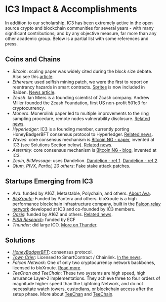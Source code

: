 # IC3 Impact & Accomplishments

In addition to our scholarship, IC3 has been extremely active in the open source crypto and blockchain communities for several years - with many significant contributions; and by any objective measure, far more than any other academic group. Below is a partial list with some references and press.

## Coins and Chains

- *Bitcoin*: scaling paper was widely cited during the block size debate. Also see this <a href="https://bitcoinmagazine.com/articles/bitcoin-ng-or-how-cornell-researchers-think-a-radical-redesign-can-solve-bitcoin-s-scaling-issues-1447108649"> article</a>.
- *Ethereum*: used selfish mining patch, we were the first to report on reentrancy hazards in smart contracts. <a href="https://arxiv.org/pdf/1702.05812.pdf"> Sprites</a> is now included in Raiden. <a href="https://futurism.com/4-scientists-have-found-a-way-to-rapidly-thaw-cryopreserved-tissue-without-damage"> News article</a>.
- *Zcash*: Ian Miers is a founding scientist of Zcash company. Andrew Miller founded the Zcash Foundation, first US non-profit 501c3 for cryptocurrency.
- *Monero*: Monerolink paper led to multiple improvements to the ring sampling procedure, remote nodes vulnerability disclosure. <a href="https://cointelegraph.com/news/monero-transactions-history-can-be-revealed-and-exposed-research"> Related news</a>.
- *Hyperledger*: IC3 is a founding member, currently porting HoneyBadgerBFT consensus protocol to Hyperledger. <a href="https://www.forbes.com/sites/tomgroenfeldt/2017/05/22/blockchain-moves-ahead-with-nasdaq-citi-platform-hyperledger-and-ethereum-growth/#277cefa07333"> Related news</a>. 
- *Waves*: core consensus mechanism is <a href="https://www.usenix.org/node/194907"> Bitcoin NG - paper</a>, invented at IC3 (see Solutions Section below). <a href="https://www.forbes.com/sites/rogeraitken/2017/11/08/waves-set-to-become-fastest-decentralized-blockchain-platform-globally/#291e66d038b6"> Related news</a>.
- *Aeternity*: core consensus mechanism is <a href="https://hackingdistributed.com/2015/10/14/bitcoin-ng/"> Bitcoin NG - blog</a>, invented at IC3. 
- *Zcoin, BitMessage*: uses Dandelion. <a href="https://zcoin.io/what-is-dandelion-and-how-it-can-improve-zcoins-privacy/"> Dandelion - ref 1</a>. <a href="https://bitcoinmagazine.com/articles/anatomy-anonymity-how-dandelion-could-make-bitcoin-more-private/"> Dandelion - ref 2</a>.
- *Qtum, PIVX, Particl, 20 others*: Fake stake attack patches.

## Startups Emerging from IC3

- *Ava*: funded by A16Z, Metastable, Polychain, and others. <a href="https://news.bitcoin.com/bch-avalanche-transactions-show-finality-speeds-10x-faster-then-ethereum/"> About Ava</a>. 
- *<a href="https://bloxroute.com"> BloXroute</a>*: Funded by Pantera and others. bloXroute is a high performance blockchain infrastructure company, built in the <a href="https://www.falcon-net.org"> Falcon relay network</a> developed at IC3 and co-founded by IC3 members.
- *<a href="https://www.oasislabs.com"> Oasis</a>*: funded by A16Z and others. <a href="https://www.nytimes.com/2018/10/20/technology/how-the-blockchain-could-break-big-techs-hold-on-ai.html"> Related news</a>.
- *<a href="https://www.cs.cornell.edu/~iddo/pisa.pdf"> PISA Research</a>*: funded by ECF
- *Thunder*: did large ICO. <a href="https://www.coindesk.com/cornell-professor-claims-blockchain-advances-thunder-token-debut"> More on Thunder</a>.

## Solutions

- *<a href="https://github.com/amiller/HoneyBadgerBFT"> HoneyBadgerBFT</a>*: consensus protocol.
- *<a href="https://www.town-crier.org"> Town Crier</a>*: Licensed to SmartContract / Chainlink. <a href="https://www.technologyreview.com/s/612443/blockchain-smart-contracts-can-finally-have-a-real-world-impact/"> In the news</a>.
- *Falcon Network*: One of only two cryptocurrency network backbones, licensed to bloXroute. <a href="https://www.coindesk.com/naval-metastable-bloxroute-blockchain-funding"> Read more</a>.
- *TeeChan and TeeChain*: These two systems are high speed, high arrurance Layer-2 implementations. They achieve three to four orders of magnitude higher speed than the Lightning Network, and do not necessitate watch towers, custodians, or blockchain access after the setup phase. More about <a href="https://bitcoinmagazine.com/articles/the-teechan-solution-scaling-bitcoin-with-trusted-hardware-1482956340/"> TeeChan</a> and <a href="https://www.coindesk.com/ic3-debuts-upgraded-off-chain-transaction-protocol-teechain"> TeeChain</a>.

